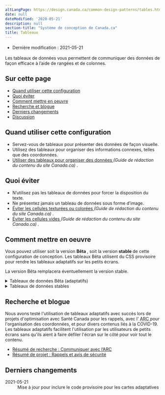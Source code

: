 ```yaml
---
altLangPage: https://design.canada.ca/common-design-patterns/tables.html
date: null
dateModified: '2020-05-21'
description: null
section-title: "Système de conception de Canada.ca"
title: Tableaux
---
```



<div class="row">
 <div class="col-md-12 pull-left">
  <ul class="list-inline small mrgn-bttm-sm" id="list-inline-desktop-only" style="line-height:1.65em">
   <li class="mrgn-rght-lg">
    Dernière modification : 2021-05-21
   </li>
  </ul>
 </div>
</div>

<p>
 Les tableaux de données vous permettent de communiquer des données de façon efficace à l’aide de rangées et de colonnes.
</p>

<section>
 <h2>
  Sur cette page
 </h2>
 <ul>
  <li>
   <a href="#quand">
    Quand utiliser cette configuration
   </a>
  </li>
  <li>
   <a href="#eviter">
    Quoi éviter
   </a>
  </li>
  <li>
   <a href="#comment">
    Comment mettre en oeuvre
   </a>
  </li>
  <li>
   <a href="#recherche">
    Recherche et blogue
   </a>
  </li>
  <li>
   <a href="#derniers">
    Derniers changements
   </a>
  </li>
  <li>
   <a href="#discussion">
    Discussion
   </a>
  </li>
 </ul>
</section>

<section>
 <h2 id="quand">
  Quand utiliser cette configuration
 </h2>
 <ul>
  <li>
   Servez-vous de tableaux pour présenter des données de façon visuelle.
  </li>
  <li>
   Utilisez des tableaux pour organiser des informations connexes, telles que des coordonnées.
  </li>
  <li>
   <a href="https://www.canada.ca/fr/secretariat-conseil-tresor/services/communications-gouvernementales/guide-redaction-contenu-canada.html#wp5-3">
    Utiliser des tableaux pour organiser des données
   </a>
   <cite>
    (Guide de rédaction du contenu du site Canada.ca)
   </cite>
   .
  </li>
 </ul>
</section>

<section>
 <h2 id="eviter">
  Quoi éviter
 </h2>
 <ul>
  <li>
   N’utilisez pas les tableaux de données pour forcer la disposition du texte.
  </li>
  <li>
   Ne présentez jamais un tableau de données sous forme d’image.
  </li>
  <li>
   <a href="https://www.canada.ca/fr/secretariat-conseil-tresor/services/communications-gouvernementales/guide-redaction-contenu-canada.html#wp5-3-3">
    Éviter les cellules texturées ou colorées
   </a>
   <cite>
    (Guide de rédaction du contenu du site Canada.ca)
   </cite>
   .
  </li>
  <li>
   <a href="https://www.canada.ca/fr/secretariat-conseil-tresor/services/communications-gouvernementales/guide-redaction-contenu-canada.html#wp5-3-4">
    Éviter les cellules vides
   </a>
   <cite>
    (Guide de rédaction du contenu du site Canada.ca)
   </cite>
   .
  </li>
 </ul>
</section>

<section>
 <h2 id="comment">
  Comment mettre en oeuvre
 </h2>
 <p>
  Vous pouvez utiliser soit la version
  <strong>
   Bêta
  </strong>
  , soit la version
  <strong>
   stable
  </strong>
  de cette configuration de conception. Les tableaux Bêta utilisent du CSS provisoire pour rendre les tableaux adaptatifs sur les petits écrans.
 </p>
 <p>
  La version Bêta remplacera éventuellement la version stable.
 </p>
 <details>
  <summary>
   Tableaux de données Bêta (adaptatifs)
  </summary>
  <p>
   Les tableaux adaptatifs Bêta sont :
  </p>
  <ul>
   <li>
    supportés uniquement pour les tableaux simples qui n'ont pas de colonnes ou de rangées combinées
   </li>
   <li>
    non pris en charge par IE 11
   </li>
  </ul>
  <p>
   Les tableaux adaptatifs créent des cartes pour les vues d'appareil mobile et de petite tablette.
  </p>
  <p>
   Comme il s'agit encore d'une version bêta, assurez-vous de tester vos tableaux dans différentes grandeur d'écran, surtout si vous ajoutez beaucoup de personnalisation.
  </p>
  <div class="pattern-demo pattern-demo-component">
   <div class="component-demo example-frame-bkg" id="basic-demo">
    <div class="layout-demo example-frame-bkg" id="unfiltered-layout">
     <h3 class="h4 hidden-xs hidden-sm">
      Grandeur d'écran:
     </h3>
     <div class="btn-group hidden-xs hidden-sm">
      <button class="btn btn-default" id="resize-iframe-mobile">
       <span class="fas fa-mobile-alt">
       </span>
       <strong>
        Petit
       </strong>
      </button>
      <button class="btn btn-default" id="resize-iframe-tablet">
       <span class="fas fa-tablet-alt">
       </span>
       <strong>
        Moyen
       </strong>
      </button>
      <button class="btn btn-default" id="resize-iframe-desktop">
       <span class="fas fa-desktop">
       </span>
       <strong>
        Grand
       </strong>
      </button>
     </div>
     <iframe class="example-frame example-frame-resizable example-frame-m" loading="lazy" onload="resizeIframe(this);" src="fragments/base.html" title="Basic table example">
     </iframe>
    </div>
   </div>
  </div>
  <details>
   <summary>
    Code
   </summary>
   <pre><code>&lt;table class="provisional gc-table table" id="myTable1"&gt;
&lt;caption&gt;Croissance de la population dans les villes canadiennes&lt;/caption&gt;
 &lt;thead&gt;
  &lt;tr&gt;
   &lt;th&gt;City&lt;/th&gt;
   &lt;th&gt;Population en 2007&lt;/th&gt;
   &lt;th&gt;Population en 2017&lt;/th&gt;
   &lt;th&gt;Variation en pourcentage&lt;/th&gt;
  &lt;/tr&gt;
 &lt;/thead&gt;
 &lt;tbody&gt;
  &lt;tr&gt;
   &lt;td data-label="Ville"&gt;Toronto&lt;/td&gt;
   &lt;td data-label="Population en 2007"&gt;5 418 207&lt;/td&gt;
   &lt;td data-label="Population en 2017"&gt;6 346 088&lt;/td&gt;
   &lt;td data-label="Variation en pourcentage"&gt;17,1%&lt;/td&gt;
  &lt;/tr&gt;
  &lt;tr&gt;
   &lt;td data-label="Ville"&gt;Montréal&lt;/td&gt;
   &lt;td data-label="Population en 2007"&gt;3 714 846&lt;/td&gt;
   &lt;td data-label="Population en 2017"&gt;4 138 254&lt;/td&gt;
   &lt;td data-label="Variation en pourcentage"&gt;11,4%&lt;/td&gt;
  &lt;/tr&gt;
  &lt;tr&gt;
   &lt;td data-label="Ville"&gt;Vancouver&lt;/td&gt;
   &lt;td data-label="Population en 2007"&gt;2 218 134&lt;/td&gt;
   &lt;td data-label="Population en 2017"&gt;2 571 262&lt;/td&gt;
   &lt;td data-label="Variation en pourcentage"&gt;15,9%&lt;/td&gt;
  &lt;/tr&gt;
  &lt;tr&gt;
   &lt;td data-label="Ville"&gt;Ottawa–Gatineau&lt;/td&gt;
   &lt;td data-label="Population en 2007"&gt;1 188 073&lt;/td&gt;
   &lt;td data-label="Population en 2017"&gt;1 377 016 &lt;/td&gt;
   &lt;td data-label="Variation en pourcentage"&gt;15,9%&lt;/td&gt;
  &lt;/tr&gt;
 &lt;/tbody&gt;
&lt;/table&gt;</code></pre>
  </details>
  <h3>
   Modification des tableaux
  </h3>
  <table class="table">
   <thead>
    <tr>
     <th>
      Option
     </th>
     <th>
      Description
     </th>
     <th>
      Comment mettre en oeuvre
     </th>
    </tr>
   </thead>
   <tbody>
    <tr>
     <td>
      Bordures
     </td>
     <td>
      Ajoute une bordure pour aider à séparer visuellement les cellules du tableau lorsqu'elles ont beaucoup de contenu.
     </td>
     <td>
      Ajouter la classe
      <code>
       table-bordered
      </code>
      au tableau (
      <code>
       &lt;table&gt;
      </code>
      )
     </td>
    </tr>
    <tr>
     <td>
      Espace condensé
     </td>
     <td>
      Réduit la hauteur des cellules du tableau
     </td>
     <td>
      Ajouter la classe
      <code>
       table-condensed
      </code>
      au tableau (
      <code>
       &lt;table&gt;
      </code>
      )
     </td>
    </tr>
    <tr>
     <td>
      Rangées rayées
     </td>
     <td>
      Alterne la couleur des rangées du tableau du blanc au gris.
     </td>
     <td>
      Ajouter la classe
      <code>
       table-striped
      </code>
      au tableau (
      <code>
       &lt;table&gt;
      </code>
      )
     </td>
    </tr>
    <tr>
     <td>
      Rangées mises en valeur au pointage
     </td>
     <td>
      Assombrit l'arrière-plan lorsque la souris survole une une rangée.
     </td>
     <td>
      Ajouter la classe
      <code>
       table-hover
      </code>
      au tableau (
      <code>
       &lt;table&gt;
      </code>
      )
     </td>
    </tr>
    <tr>
     <td>
      Aligné à gauche
     </td>
     <td>
      Aligner le texte dans n'importe quelle cellule sur les cartes mobiles
     </td>
     <td>
      Ajouter la classe
      <code>
       text-left
      </code>
      à l'élément HTML à l'intérieur du
      <code>
       &lt;td&gt;
      </code>
      que vous voulez aligner à gauche, tel qu'un
      <code>
       &lt;span&gt;
      </code>
      ou un
      <code>
       &lt;ul&gt;
      </code>
     </td>
    </tr>
    <tr>
     <td>
      Filtre simple
     </td>
     <td>
      Ajouter un filtre simple à un tableau
     </td>
     <td>
      Ajouter la classe
      <code>
       wb-filter
      </code>
      au tableau (
      <code>
       &lt;table&gt;
      </code>
      )
     </td>
    </tr>
    <tr>
     <td>
      Activer le plugiciel DataTables
     </td>
     <td>
      Permet la recherche, le tri, le filtrage, la pagination, etc.
      <a href="https://wet-boew.github.io/v4.0-ci/demos/tables/tables-fr.html">
       Documentation du plugiciel DataTables
      </a>
     </td>
     <td>
      Ajouter la classe
      <code>
       wb-tables
      </code>
      au tableau (
      <code>
       &lt;table&gt;
      </code>
      ) et ajouter les valeurs appropriées à
      <code>
       data-wb-tables=""
      </code>
     </td>
    </tr>
   </tbody>
  </table>
 </details>
 <details>
  <summary>
   Tableaux de données stables
  </summary>
  <ul>
   <li>
    Servez-vous des catégories de présentation définies pour les tableaux dans la
    <abbr title="Boîte à outils de l’expérience Web">
     BOEW
    </abbr>
    .
   </li>
   <li>
    Veillez à ce que chaque colonne ne présente qu’une facette de données.
   </li>
   <li>
    Dans la mesure du possible, utilisez les tableaux de la version 4 de la
    <abbr title="Boîte à outils de l’expérience Web">
     BOEW
    </abbr>
    qui comprennent des mécanismes de tri et de filtrage.
    <ul>
     <li>
      Cette façon de procéder est recommandée lorsqu’un tableau compte plus de 12 rangées.
     </li>
    </ul>
   </li>
   <li>
    Ajoutez des commandes de pagination facultatives pour les tableaux comptant plus de 12 rangées.
   </li>
   <li>
    Ne présentez jamais des données tabulaires sous forme d’images.
   </li>
  </ul>
  <h2>
   Exemple concret
  </h2>
  <ul>
   <li>
    <a href="https://wet-boew.github.io/v4.0-ci/demos/tables/tables-fr.html">
     BOEW : Tableaux
    </a>
   </li>
  </ul>
  <section class="panel panel-primary">
   <header class="panel-heading">
    <h3 class="panel-title">
     Exemple
    </h3>
   </header>
   <div class="panel-body">
    <figure class="mrgn-bttm-sm">
     <figcaption class="text-center">
      <b>
       Modèle de table de données
      </b>
     </figcaption>
     <img alt="Capture d’écran illustrant le modèle de table de données dans le site Canada.ca. Plus de détails au sujet de ce graphique se retrouvent dans le texte entourant l’image." class="img-responsive center-block" src="https://www.canada.ca/content/dam/tbs-sct/images/government-communications/canada-content-style-guide/data-tables-pattern-fra-02.jpg"/>
    </figure>
   </div>
  </section>
 </details>
</section>

<h2 id="recherche">
 Recherche et blogue
</h2>

<p>
 Nous avons testé l'utilisation de tableaux adaptatifs avec succès lors de projets d'optimisation avec Santé Canada pour les rappels, avec l'
 <abbr title="Agence du revenu du Canada">
  ARC
 </abbr>
 pour l'organisation des coordonnées, et pour divers contenus liés à la COVID-19. Les tableaux adaptatifs facilitent l'utilisation par les utilisateurs de petits écrans sans qu'ils aient à faire défiler l'écran sur le côté pour voir tout le contenu.
</p>

<ul>
 <li>
  <a href="{{ site.url }}/resumes-recherche/arc-contactez-nous-resume-recherche.html">
   Résumé de recherche : Communiquer avec l’ARC
  </a>
 </li>
 <li>
  <a href="{{ site.url }}/resumes-recherche/rappels-resume-recherche.html">
   Résumé de projet : Rappels et avis de sécurité
  </a>
 </li>
</ul>

<h2 id="derniers">
 Derniers changements
</h2>

<section>
 <dl class="dl-horizontal">
  <dt>
   <time class="link-muted" datetime="2021-05-21">
    2021-05-21
   </time>
  </dt>
  <dd>
   Mise à jour pour inclure le code provisoire pour les cartes adaptatives
  </dd>
 </dl>
</section>
